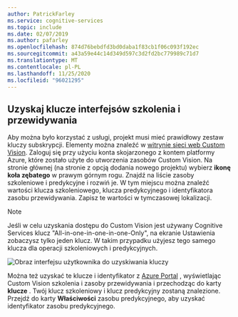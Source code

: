 ```yaml
---
author: PatrickFarley
ms.service: cognitive-services
ms.topic: include
ms.date: 02/07/2019
ms.author: pafarley
ms.openlocfilehash: 874d76bebdfd3bd0daba1f83cb1f06c093f192ec
ms.sourcegitcommit: a43a59e44c14d349d597c3d2fd2bc779989c71d7
ms.translationtype: MT
ms.contentlocale: pl-PL
ms.lasthandoff: 11/25/2020
ms.locfileid: "96021295"
---
```

## <a name="get-the-training-and-prediction-keys"></a>Uzyskaj klucze interfejsów szkolenia i przewidywania

Aby można było korzystać z usługi, projekt musi mieć prawidłowy zestaw kluczy subskrypcji. Elementy można znaleźć w  [witrynie sieci web Custom Vision](https://customvision.ai). Zaloguj się przy użyciu konta skojarzonego z kontem platformy Azure, które zostało użyte do utworzenia zasobów Custom Vision. Na stronie głównej (na stronie z opcją dodania nowego projektu) wybierz __ikonę koła zębatego__ w prawym górnym rogu. Znajdź na liście zasoby szkoleniowe i predykcyjne i rozwiń je. W tym miejscu można znaleźć wartości klucza szkoleniowego, klucza predykcyjnego i identyfikatora zasobu przewidywania. Zapisz te wartości w tymczasowej lokalizacji.

> [!NOTE]
> Jeśli w celu uzyskania dostępu do Custom Vision jest używany Cognitive Services klucz "All-in-one-in-one-in-one-Only", na ekranie Ustawienia zobaczysz tylko jeden klucz. W takim przypadku użyjesz tego samego klucza dla operacji szkoleniowych i predykcyjnych.

![Obraz interfejsu użytkownika do uzyskiwania kluczy](../media/csharp-tutorial/training-prediction-keys.png)

Można też uzyskać te klucze i identyfikator z [Azure Portal](https://www.portal.azure.com) , wyświetlając Custom Vision szkolenia i zasoby przewidywania i przechodząc do karty __klucze__ . Twój klucz szkoleniowy i klucz predykcyjny zostaną znalezione. Przejdź do karty __Właściwości__ zasobu predykcyjnego, aby uzyskać identyfikator zasobu predykcyjnego.

